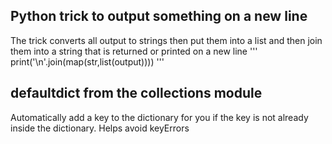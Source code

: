 ## Python trick to output something on a new line

The trick converts all output to strings then put them into a list and then join them into a string that is returned or printed on a new line
'''
print('\n'.join(map(str,list(output))))
'''

## defaultdict from the collections module

Automatically add a key to the dictionary for you if the key is not already inside the dictionary. Helps avoid keyErrors
